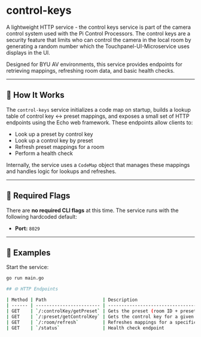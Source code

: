 # control-keys
A lightweight HTTP service - the control keys service is part of the camera control system used with the Pi Control Processors.  The control keys are a security feature that limits who can control the camera in the local room by generating a random number which the Touchpanel-UI-Microservice uses displays in the UI.  

Designed for BYU AV environments, this service provides endpoints for retrieving mappings, refreshing room data, and basic health checks.

---

## 🚀 How It Works

The `control-keys` service initializes a code map on startup, builds a lookup table of control key <-> preset mappings, and exposes a small set of HTTP endpoints using the Echo web framework. These endpoints allow clients to:

- Look up a preset by control key
- Look up a control key by preset
- Refresh preset mappings for a room
- Perform a health check

Internally, the service uses a `CodeMap` object that manages these mappings and handles logic for lookups and refreshes.

---

## 🧾 Required Flags

There are **no required CLI flags** at this time. The service runs with the following hardcoded default:

- **Port:** `8029`

---

## 📌 Examples

Start the service:

```bash
go run main.go

## 🌐 HTTP Endpoints

| Method | Path                     | Description                                               | Response Type            |
| ------ | ------------------------ | --------------------------------------------------------- | ------------------------ |
| GET    | `/:controlKey/getPreset` | Gets the preset (room ID + preset name) for a control key | `Preset` JSON or 404     |
| GET    | `/:preset/getControlKey` | Gets the control key for a given preset string            | `ControlKey` JSON or 404 |
| GET    | `/:room/refresh`         | Refreshes mappings for a specific room                    | `204 No Content` or 404  |
| GET    | `/status`                | Health check endpoint                                     | `"Healthy!"`             |


